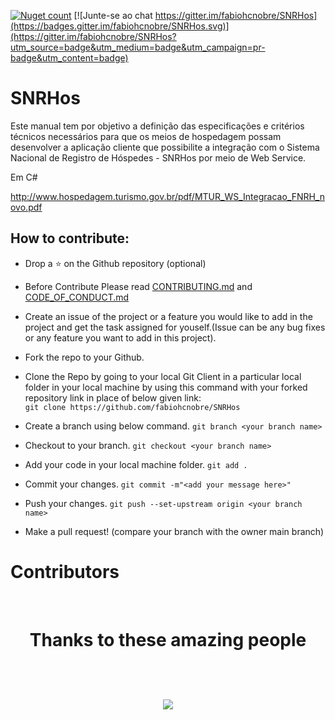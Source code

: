 
[![Nuget count](http://img.shields.io/nuget/v/SNRHos.svg)](https://www.nuget.org/packages/SNRHos/)
[![Junte-se ao chat https://gitter.im/fabiohcnobre/SNRHos](https://badges.gitter.im/fabiohcnobre/SNRHos.svg)](https://gitter.im/fabiohcnobre/SNRHos?utm_source=badge&utm_medium=badge&utm_campaign=pr-badge&utm_content=badge)

# SNRHos
Este manual tem por objetivo a definição das especificações e critérios técnicos necessários para que os meios de hospedagem possam desenvolver a aplicação cliente que possibilite a integração com o Sistema Nacional de Registro de Hóspedes - SNRHos por meio de Web Service. 

Em C#

http://www.hospedagem.turismo.gov.br/pdf/MTUR_WS_Integracao_FNRH_novo.pdf

## How to contribute:

- Drop a :star: on the Github repository (optional)<br/>

- Before Contribute Please read [CONTRIBUTING.md](https://github.com/fabiohcnobre/SNRHos/blob/master/CONTRIBUTING.md) and [CODE_OF_CONDUCT.md](https://github.com/fabiohcnobre/SNRHos/blob/master/CODE_OF_CONDUCT.md)

- Create an issue of the project or a feature you would like to add in the project and get the task assigned for youself.(Issue can be any bug fixes or any feature you want to add in this project).

- Fork the repo to your Github.<br/>

- Clone the Repo by going to your local Git Client in a particular local folder in your local machine by using this command with your forked repository link in place of below given link: <br/>
  `git clone https://github.com/fabiohcnobre/SNRHos`
- Create a branch using below command.
  `git branch <your branch name>`
- Checkout to your branch.
  `git checkout <your branch name>`
- Add your code in your local machine folder.
  `git add . `
- Commit your changes.
  `git commit -m"<add your message here>"`
- Push your changes.
  `git push --set-upstream origin <your branch name>`

- Make a pull request! (compare your branch with the owner main branch)

# Contributors
<br>
<h1 align="center">
 <b>Thanks to these amazing people
<h1>
<a href="https://github.com/fabiohcnobre/SNRHos/graphs/contributors">
  <img src="https://contrib.rocks/image?repo=fabiohcnobre/SNRHos&&max=817" />
</a>
